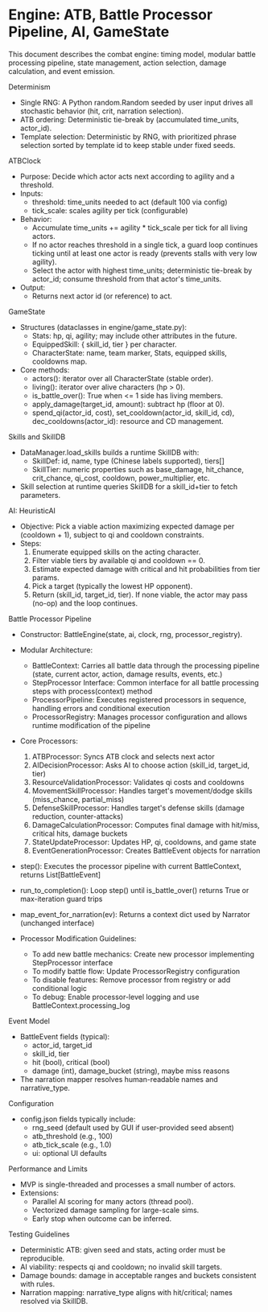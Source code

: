 # Engine: ATB, Battle Processor Pipeline, AI, GameState

This document describes the combat engine: timing model, modular battle processing pipeline, state management, action selection, damage calculation, and event emission.

Determinism
- Single RNG: A Python random.Random seeded by user input drives all stochastic behavior (hit, crit, narration selection).
- ATB ordering: Deterministic tie-break by (accumulated time_units, actor_id).
- Template selection: Deterministic by RNG, with prioritized phrase selection sorted by template id to keep stable under fixed seeds.

ATBClock
- Purpose: Decide which actor acts next according to agility and a threshold.
- Inputs:
  - threshold: time_units needed to act (default 100 via config)
  - tick_scale: scales agility per tick (configurable)
- Behavior:
  - Accumulate time_units += agility * tick_scale per tick for all living actors.
  - If no actor reaches threshold in a single tick, a guard loop continues ticking until at least one actor is ready (prevents stalls with very low agility).
  - Select the actor with highest time_units; deterministic tie-break by actor_id; consume threshold from that actor's time_units.
- Output:
  - Returns next actor id (or reference) to act.

GameState
- Structures (dataclasses in engine/game_state.py):
  - Stats: hp, qi, agility; may include other attributes in the future.
  - EquippedSkill: { skill_id, tier } per character.
  - CharacterState: name, team marker, Stats, equipped skills, cooldowns map.
- Core methods:
  - actors(): iterator over all CharacterState (stable order).
  - living(): iterator over alive characters (hp > 0).
  - is_battle_over(): True when <= 1 side has living members.
  - apply_damage(target_id, amount): subtract hp (floor at 0).
  - spend_qi(actor_id, cost), set_cooldown(actor_id, skill_id, cd), dec_cooldowns(actor_id): resource and CD management.

Skills and SkillDB
- DataManager.load_skills builds a runtime SkillDB with:
  - SkillDef: id, name, type (Chinese labels supported), tiers[]
  - SkillTier: numeric properties such as base_damage, hit_chance, crit_chance, qi_cost, cooldown, power_multiplier, etc.
- Skill selection at runtime queries SkillDB for a skill_id+tier to fetch parameters.

AI: HeuristicAI
- Objective: Pick a viable action maximizing expected damage per (cooldown + 1), subject to qi and cooldown constraints.
- Steps:
  1. Enumerate equipped skills on the acting character.
  2. Filter viable tiers by available qi and cooldown == 0.
  3. Estimate expected damage with critical and hit probabilities from tier params.
  4. Pick a target (typically the lowest HP opponent).
  5. Return (skill_id, target_id, tier). If none viable, the actor may pass (no-op) and the loop continues.

Battle Processor Pipeline
- Constructor: BattleEngine(state, ai, clock, rng, processor_registry).
- Modular Architecture:
  - BattleContext: Carries all battle data through the processing pipeline (state, current actor, action, damage results, events, etc.)
  - StepProcessor Interface: Common interface for all battle processing steps with process(context) method
  - ProcessorPipeline: Executes registered processors in sequence, handling errors and conditional execution
  - ProcessorRegistry: Manages processor configuration and allows runtime modification of the pipeline

- Core Processors:
  1. ATBProcessor: Syncs ATB clock and selects next actor
  2. AIDecisionProcessor: Asks AI to choose action (skill_id, target_id, tier)
  3. ResourceValidationProcessor: Validates qi costs and cooldowns
  4. MovementSkillProcessor: Handles target's movement/dodge skills (miss_chance, partial_miss)
  5. DefenseSkillProcessor: Handles target's defense skills (damage reduction, counter-attacks)
  6. DamageCalculationProcessor: Computes final damage with hit/miss, critical hits, damage buckets
  7. StateUpdateProcessor: Updates HP, qi, cooldowns, and game state
  8. EventGenerationProcessor: Creates BattleEvent objects for narration

- step(): Executes the processor pipeline with current BattleContext, returns List[BattleEvent]
- run_to_completion(): Loop step() until is_battle_over() returns True or max-iteration guard trips
- map_event_for_narration(ev): Returns a context dict used by Narrator (unchanged interface)

- Processor Modification Guidelines:
  - To add new battle mechanics: Create new processor implementing StepProcessor interface
  - To modify battle flow: Update ProcessorRegistry configuration
  - To disable features: Remove processor from registry or add conditional logic
  - To debug: Enable processor-level logging and use BattleContext.processing_log

Event Model
- BattleEvent fields (typical):
  - actor_id, target_id
  - skill_id, tier
  - hit (bool), critical (bool)
  - damage (int), damage_bucket (string), maybe miss reasons
- The narration mapper resolves human-readable names and narrative_type.

Configuration
- config.json fields typically include:
  - rng_seed (default used by GUI if user-provided seed absent)
  - atb_threshold (e.g., 100)
  - atb_tick_scale (e.g., 1.0)
  - ui: optional UI defaults

Performance and Limits
- MVP is single-threaded and processes a small number of actors.
- Extensions:
  - Parallel AI scoring for many actors (thread pool).
  - Vectorized damage sampling for large-scale sims.
  - Early stop when outcome can be inferred.

Testing Guidelines
- Deterministic ATB: given seed and stats, acting order must be reproducible.
- AI viability: respects qi and cooldown; no invalid skill targets.
- Damage bounds: damage in acceptable ranges and buckets consistent with rules.
- Narration mapping: narrative_type aligns with hit/critical; names resolved via SkillDB.